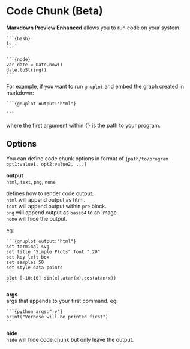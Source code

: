 # Code Chunk (Beta)
**Markdown Preview Enhanced** allows you to run code on your system.   

    ```{bash}
    ls .
    ```

    ```{node}
    var date = Date.now()
    date.toString()
    ```

For example, if you want to run `gnuplot` and embed the graph created in markdown:   

    ```{gnuplot output:"html"}

    ```

where the first argument within `{}` is the path to your program.   

## Options
You can define code chunk options in format of `{path/to/program opt1:value1, opt2:value2, ...}`   

**output**  
`html`, `text`, `png`, `none`  

defines how to render code output.   
`html` will append output as html.   
`text` will append output within `pre` block.    
`png` will append output as `base64` to an image.  
`none` will hide the output.  

eg:     

    ```{gnuplot output:"html"}
    set terminal svg
    set title "Simple Plots" font ",20"
    set key left box
    set samples 50
    set style data points

    plot [-10:10] sin(x),atan(x),cos(atan(x))
    ```

**args**  
args that appends to your first command. eg:    

    ```{python args:"-v"}
    print("Verbose will be printed first")
    ```

**hide**  
`hide` will hide code chunk but only leave the output.
